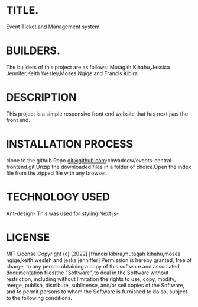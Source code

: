 # TITLE.
Event Ticket and Management system.

# BUILDERS.
The builders of this project are as follows: Mutagah Kihahu,Jessica Jennifer,Keith Wesley,Moses Ngige and Francis Kibira

# DESCRIPTION

This project is a simple responsive front end website that has next jsas the front end.

# INSTALLATION PROCESS
clone to the github Repo git@github.com:chwadoow/events-central-frontend.git Unzip the downloaded files in a folder of choice.Open the index file from the zipped file with any browser.

# TECHNOLOGY USED
Ant-design- This was used for styling
Next js- 



# LICENSE
 MIT License Copyright (c) [2022] [francis kibira,mutagah kihahu,moses ngige,keith wesleh and jeska jenniffer] Permission is hereby granted, free of charge, to any person obtaining a copy of this software and associated documentation files(the "Software")to deal in the Software without restriction, including without limitation the rights to use, copy, modify, merge, publish, distribute, sublicense, and/or sell copies of the Software, and to permit persons to whom the Software is furnished to do so, subject to the following conditions.



